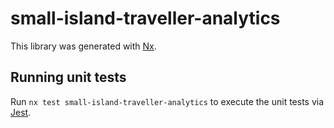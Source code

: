 # small-island-traveller-analytics

This library was generated with [Nx](https://nx.dev).

## Running unit tests

Run `nx test small-island-traveller-analytics` to execute the unit tests via [Jest](https://jestjs.io).

